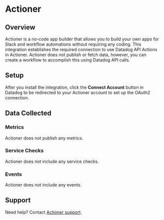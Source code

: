 # Actioner

## Overview

Actioner is a no-code app builder that allows you to build your own apps for Slack and workflow automations without requiring any coding.
This integration establishes the required connection to use Datadog API Actions in Actioner. Actioner does not
publish or fetch data, however, you can create a workflow to accomplish this using Datadog API calls.
## Setup

After you install the integration, click the **Connect Account** button in Datadog to be redirected to your Actioner account to set up the OAuth2 connection.
## Data Collected

### Metrics

Actioner does not publish any metrics.

### Service Checks

Actioner does not include any service checks.

### Events

Actioner does not include any events.

## Support

Need help? Contact [Actioner support][1].

[1]: https://www.actioner.com/contact

